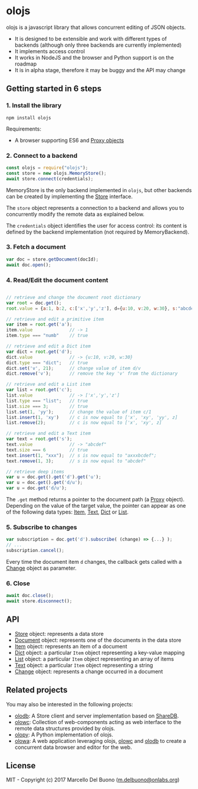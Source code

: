 # olojs

olojs is a javascript library that allows concurrent editing of JSON objects.

* It is designed to be extensible and work with different types of backends
  (although only three backends are currently implemented)
* It implements access control
* It works in NodeJS and the browser and Python support is on the roadmap
* It is in alpha stage, therefore it may be buggy and the API may change


## Getting started in 6 steps


### 1. Install the library
```
npm install olojs
```
Requirements:
* A browser supporting ES6 and [Proxy objects][Proxy]

### 2. Connect to a backend
```javascript
const olojs = require("olojs");
const store = new olojs.MemoryStore();
await store.connect(credentials);
```

MemoryStore is the only backend implemented in `olojs`, but other backends can be created by implementing the [Store][] interface.

The `store` object represents a connection to a backend and allows you to
concurrently modify the remote data as explained below.

The `credentials` object identifies the user for access control: its content is
defined by the backend implementation (not required by MemoryBackend).


### 3. Fetch a document
```javascript
var doc = store.getDocument(docId);
await doc.open();
```

### 4. Read/Edit the document content
```javascript

// retrieve and change the document root dictionary
var root = doc.get();
root.value = {a:1, b:2, c:['x','y','z'], d={u:10, v:20, w:30}, s:"abcdef"};

// retrieve and edit a primitive item
var item = root.get('a');
item.value              // -> 1
item.type === "numb"    // true

// retrieve and edit a Dict item
var dict = root.get('d');
dict.value              // -> {u:10, v:20, w:30}
dict.type === "dict";   // true
dict.set('v', 21);      // change value of item d/v
dict.remove('v');       // remove the key 'v' from the dictionary

// retrieve and edit a List item
var list = root.get('c');
list.value              // -> ['x','y','z']
list.type === "list";   // true
list.size === 3;        // true
list.set(1, 'yy');      // change the value of item c/1
list.insert(1, 'xy')    // c is now equal to ['x', 'xy', 'yy', z]
list.remove(2);         // c is now equal to ['x', 'xy', z]

// retrieve and edit a Text item
var text = root.get('s');
text.value              // -> "abcdef"
text.size === 6         // true
text.insert(1, "xxx");  // s is now equal to "axxxbcdef";
text.remove(1, 3);      // s is now equal to "abcdef"

// retrieve deep items
var u = doc.get().get('d').get('u');
var u = doc.get().get('d/u');
var u = doc.get('d/u');
```

The `.get` method returns a pointer to the document path (a [Proxy][] object).
Depending on the value of the target value, the pointer can appear as one of the following data types: [Item][], [Text][], [Dict][] or [List][].


### 5. Subscribe to changes
```javascript
var subscription = doc.get('d').subscribe( (change) => {...} );
// ...
subscription.cancel();
```

Every time the document item `d` changes, the callback gets called with
a [Change][] object as parameter.  


### 6. Close
```javascript
await doc.close();
await store.disconnect();
```

## API

* [Store][] object: represents a data store
* [Document][] object: represents one of the documents in the data store
* [Item][] object: represents an item of a document
* [Dict][] object: a particular `Item` object representing a key-value mapping
* [List][] object: a particular `Item` object representing an array of items
* [Text][] object: a particular `Item` object representing a string
* [Change][] object: represents a change occurred in a document


## Related projects

You may also be interested in the following projects:

* [olodb][]: A Store client and server implementation based on [ShareDB][].
* [olowc][]: Collection of web-components acting as web interface to the remote data structures provided by olojs.
* [olopy][]: A Python implementation of olojs.
* [olowa][]: A web application leveraging olojs, [olowc][] and [olodb][] to create a
  concurrent data browser and editor for the web.


## License
MIT - Copyright (c) 2017 Marcello Del Buono (m.delbuono@onlabs.org)


[olowa]: https://github.com/onlabsorg/olowa
[olodb]: https://github.com/onlabsorg/olodb
[Proxy]: https://developer.mozilla.org/it/docs/Web/JavaScript/Reference/Global_Objects/Proxy
[Store]: ./doc/Store.md#store-class
[Document]: ./doc/Store.md#document-class
[Item]: ./doc/Store.md#item-class
[Text]: ./doc/Store.md#text-class
[Dict]: ./doc/Store.md#dict-class
[List]: ./doc/Store.md#list-class
[Change]: ./doc/Store.md#change-class
[Subscription]: ./doc/Store.md#subscription-class
[Path]: ./doc/Path.md
[ShareDB]: https://github.com/share/sharedb
[olowc]: https://github.com/onlabsorg/olowc
[olopy]: https://github.com/onlabsorg/olopy
